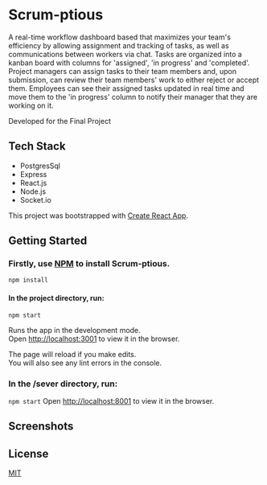 # Scrum-ptious

A real-time workflow dashboard based that maximizes your team's efficiency by allowing assignment and tracking of tasks, as well as communications between workers via chat. Tasks are organized into a kanban board with columns for 'assigned', 'in progress' and 'completed'. Project managers can assign tasks to their team members and, upon submission, can review their team members' work to either reject or accept them. Employees can see their assigned tasks updated in real time and move them to the 'in progress' column to notify their manager that they are working on it. 

Developed for the Final Project 

## Tech Stack
* PostgresSql
* Express
* React.js
* Node.js
* Socket.io

This project was bootstrapped with [Create React App](https://github.com/facebook/create-react-app).

## Getting Started

### Firstly, use [NPM](https://www.npmjs.com/package/npm) to install Scrum-ptious.

`npm install`

#### In the project directory, run:

`npm start`

Runs the app in the development mode.\
Open [http://localhost:3001](http://localhost:3001) to view it in the browser.

The page will reload if you make edits.\
You will also see any lint errors in the console.

### In the /sever directory, run:
`npm start` 
Open [http://localhost:8001](http://localhost:8001) to view it in the browser.

## Screenshots



## License
[MIT](htps://choosealicense.com/licenses/mit/)
